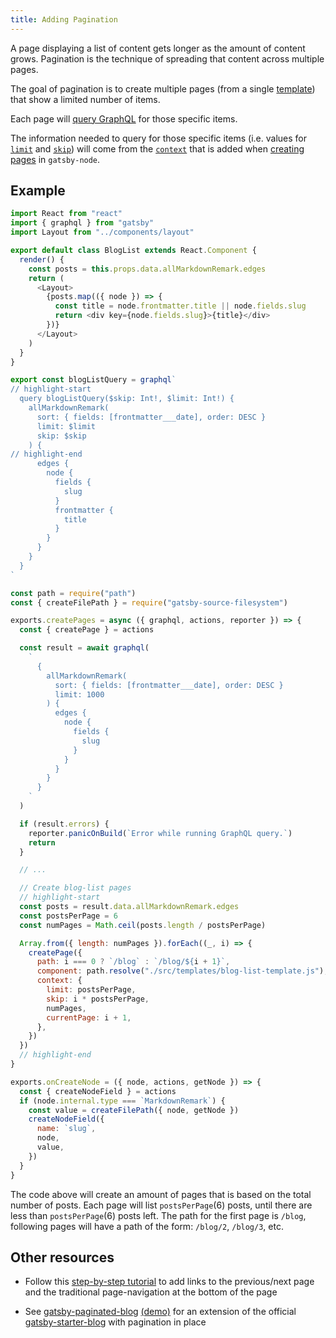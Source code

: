```yaml
---
title: Adding Pagination
---
```


A page displaying a list of content gets longer as the amount of content grows.
Pagination is the technique of spreading that content across multiple pages.

The goal of pagination is to create multiple pages (from a single [template](/docs/building-with-components/#page-template-components)) that show a limited number of items.

Each page will [query GraphQL](/docs/querying-with-graphql) for those specific items.

The information needed to query for those specific items (i.e. values for [`limit`](/docs/graphql-reference/#limit) and [`skip`](/docs/graphql-reference/#skip)) will come from the [`context`](/docs/graphql-reference/#query-variables) that is added when [creating pages](/docs/creating-and-modifying-pages/#creating-pages-in-gatsby-nodejs) in `gatsby-node`.

## Example

```js:title=src/templates/blog-list-template.js
import React from "react"
import { graphql } from "gatsby"
import Layout from "../components/layout"

export default class BlogList extends React.Component {
  render() {
    const posts = this.props.data.allMarkdownRemark.edges
    return (
      <Layout>
        {posts.map(({ node }) => {
          const title = node.frontmatter.title || node.fields.slug
          return <div key={node.fields.slug}>{title}</div>
        })}
      </Layout>
    )
  }
}

export const blogListQuery = graphql`
// highlight-start
  query blogListQuery($skip: Int!, $limit: Int!) {
    allMarkdownRemark(
      sort: { fields: [frontmatter___date], order: DESC }
      limit: $limit
      skip: $skip
    ) {
// highlight-end
      edges {
        node {
          fields {
            slug
          }
          frontmatter {
            title
          }
        }
      }
    }
  }
`
```

```js:title=gatsby-node.js
const path = require("path")
const { createFilePath } = require("gatsby-source-filesystem")

exports.createPages = async ({ graphql, actions, reporter }) => {
  const { createPage } = actions

  const result = await graphql(
    `
      {
        allMarkdownRemark(
          sort: { fields: [frontmatter___date], order: DESC }
          limit: 1000
        ) {
          edges {
            node {
              fields {
                slug
              }
            }
          }
        }
      }
    `
  )

  if (result.errors) {
    reporter.panicOnBuild(`Error while running GraphQL query.`)
    return
  }

  // ...

  // Create blog-list pages
  // highlight-start
  const posts = result.data.allMarkdownRemark.edges
  const postsPerPage = 6
  const numPages = Math.ceil(posts.length / postsPerPage)

  Array.from({ length: numPages }).forEach((_, i) => {
    createPage({
      path: i === 0 ? `/blog` : `/blog/${i + 1}`,
      component: path.resolve("./src/templates/blog-list-template.js"),
      context: {
        limit: postsPerPage,
        skip: i * postsPerPage,
        numPages,
        currentPage: i + 1,
      },
    })
  })
  // highlight-end
}

exports.onCreateNode = ({ node, actions, getNode }) => {
  const { createNodeField } = actions
  if (node.internal.type === `MarkdownRemark`) {
    const value = createFilePath({ node, getNode })
    createNodeField({
      name: `slug`,
      node,
      value,
    })
  }
}
```

The code above will create an amount of pages that is based on the total number of posts. Each page will list `postsPerPage`(6) posts, until there are less than `postsPerPage`(6) posts left.
The path for the first page is `/blog`, following pages will have a path of the form: `/blog/2`, `/blog/3`, etc.

## Other resources

- Follow this [step-by-step tutorial](https://nickymeuleman.netlify.com/blog/gatsby-pagination) to add links to the previous/next page and the traditional page-navigation at the bottom of the page

- See [gatsby-paginated-blog](https://github.com/NickyMeuleman/gatsby-paginated-blog) [(demo)](https://nickymeuleman.github.io/gatsby-paginated-blog) for an extension of the official [gatsby-starter-blog](https://github.com/gatsbyjs/gatsby-starter-blog) with pagination in place
